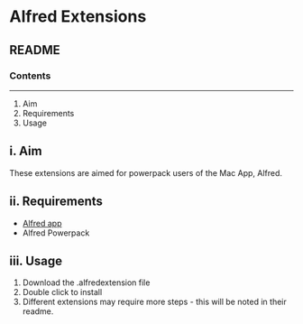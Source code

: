 # Alfred Extensions


## README
### Contents
----
1. Aim
2. Requirements
3. Usage

## i. Aim
These extensions are aimed for powerpack users of the Mac App, Alfred.

## ii. Requirements
- [Alfred app](http://www.alfredapp.com/)
- Alfred Powerpack

## iii. Usage
1. Download the .alfredextension file
2. Double click to install
3. Different extensions may require more steps - this will be noted in their readme.